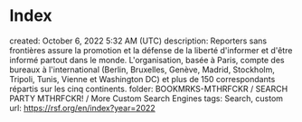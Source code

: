 # Index

created: October 6, 2022 5:32 AM (UTC)
description: Reporters sans frontières assure la promotion et la défense de la liberté d'informer et d'être informé partout dans le monde. L'organisation, basée à Paris, compte des bureaux à l'international (Berlin, Bruxelles, Genève, Madrid, Stockholm, Tripoli, Tunis, Vienne et Washington DC) et plus de 150 correspondants répartis sur les cinq continents.
folder: BOOKMRKS-MTHRFCKR / SEARCH PARTY MTHRFCKR! / More Custom Search Engines
tags: Search, custom
url: https://rsf.org/en/index?year=2022